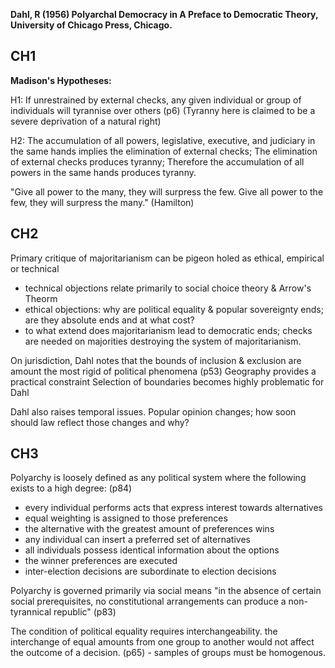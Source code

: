 **Dahl, R (1956) Polyarchal Democracy in A Preface to Democratic Theory, University of Chicago Press, Chicago.**

CH1
---

**Madison's Hypotheses:**

H1: If unrestrained by external checks, any given individual or group of individuals will tyrannise over others (p6)
(Tyranny here is claimed to be a severe deprivation of a natural right)

H2: The accumulation of all powers, legislative, executive, and judiciary in the same hands implies the elimination of external checks;  The elimination of external checks produces tyranny;  Therefore the accumulation of all powers in the same hands produces tyranny.

"Give all power to the many, they will surpress the few.  Give all power to the few, they will surpress the many." (Hamilton)

CH2
---

Primary critique of majoritarianism can be pigeon holed as ethical, empirical or technical
- technical objections relate primarily to social choice theory & Arrow's Theorm
- ethical objections: why are political equality & popular sovereignty ends; are they absolute ends and at what cost?
- to what extend does majoritarianism lead to democratic ends; checks are needed on majorities destroying the system of majoritarianism.

On jurisdiction, Dahl notes that the bounds of inclusion & exclusion are amount the most rigid of political phenomena (p53)
Geography provides a practical constraint
Selection of boundaries becomes highly problematic for Dahl

Dahl also raises temporal issues.  Popular opinion changes; how soon should law reflect those changes and why?

CH3
---

Polyarchy is loosely defined as any political system where the following exists to a high degree: (p84)
- every individual performs acts that express interest towards alternatives
- equal weighting is assigned to those preferences
- the alternative with the greatest amount of preferences wins
- any individual can insert a preferred set of alternatives
- all individuals possess identical information about the options
- the winner preferences are executed
- inter-election decisions are subordinate to election decisions

Polyarchy is governed primarily via social means
"in the absence of certain social prerequisites, no constitutional arrangements can produce a non-tyrannical republic" (p83)

The condition of political equality requires interchangeability.  the interchange of equal amounts from one group to another would not affect the outcome of a decision. (p65) - samples of groups must be homogenous.